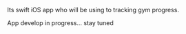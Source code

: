 Its swift iOS app who will be using to tracking gym progress.

App develop in progress... stay tuned